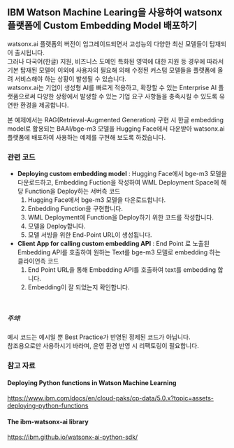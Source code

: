 ## IBM Watson Machine Learing을 사용하여 watsonx 플랫폼에 Custom Embedding Model 배포하기
watsonx.ai 플랫폼의 버전이 업그레이드되면서 고성능의 다양한 최신 모델들이 탑재되어 출시됩니다.<br>
그러나 다국어(한글) 지원, 비즈니스 도메인 특화된 영역에 대한 지원 등 경우에 따라서 기본 탑재된 모델이 이외에 사용자의 필요해 의해 수정된 커스텀 모델들을 플랫폼에 올려 서비스해야 하는 상황이 발생될 수 있습니다.<br>
watsonx.ai는 기업이 생성형 AI를 빠르게 적용하고, 확장할 수 있는 Enterprise AI 플랫폼으로써 다양한 상황에서 발생할 수 있는 기업 요구 사항들을 충족시킬 수 있도록 유연한 환경을 제공합니다.<br>

본 예제에서는 RAG(Retrieval-Augmented Generation) 구현 시 한글 embedding model로 활용되는 BAAI/bge-m3 모델을 Hugging Face에서 다운받아 watsonx.ai 플랫폼에 배포하여 사용하는 예제를 구현해 보도록 하겠습니다.<br>

### 관련 코드
- **Deploying custom embedding model** : Hugging Face에서 bge-m3 모델을 다운로드하고, Embedding Fuction을 작성하여 WML Deployment Space에 해당 Function을 Deploy하는 서버측 코드
  1. Hugging Face에서 bge-m3 모델을 다운로드합니다.
  2. Enbedding Function을 구현합니다.
  3. WML Deployment에 Function을 Deploy하기 위한 코드를 작성합니다.
  4. 모델을 Deploy합니다.
  5. 모델 서빙을 위한 End-Point URL이 생성됩니다.
- **Client App for calling custom embedding API** : End Point 로 노출된 Embedding API를 호출하여 원하는 Text를 bge-m3 모델로 embedding 하는 클라이언측 코드 
  1. End Point URL을 통해 Embedding API를 호출하여 text를 embedding 합니다.
  2. Embedding이 잘 되었는지 확인합니다. 
<br>

##### 주의!
예시 코드는 예시일 뿐 Best Practice가 반영된 정제된 코드가 아닙니다.<br>
참조용으로만 사용하시기 바라며, 운영 환경 반영 시 리팩토링이 필요합니다.
<br>

### 참고 자료
#### Deploying Python functions in Watson Machine Learning <br>
https://www.ibm.com/docs/en/cloud-paks/cp-data/5.0.x?topic=assets-deploying-python-functions
#### The ibm-watsonx-ai library <br>
https://ibm.github.io/watsonx-ai-python-sdk/
